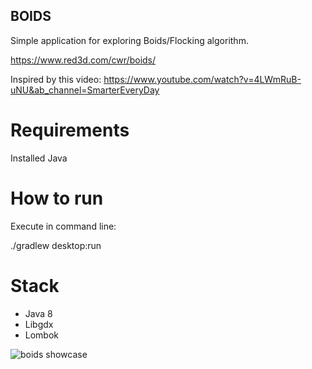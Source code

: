 ## BOIDS

Simple application for exploring Boids/Flocking algorithm.

https://www.red3d.com/cwr/boids/

Inspired by this video: https://www.youtube.com/watch?v=4LWmRuB-uNU&ab_channel=SmarterEveryDay

# Requirements

Installed Java

# How to run

Execute in command line:

./gradlew desktop:run


# Stack
* Java 8
* Libgdx
* Lombok

![boids showcase](https://user-images.githubusercontent.com/26636050/104228268-e3bc1780-544a-11eb-9dd7-039ab752204a.png)
